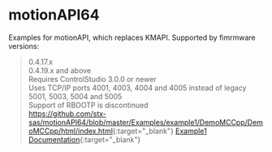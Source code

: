 # motionAPI64
Examples for motionAPI, which replaces KMAPI.
Supported by fimrmware versions:<br/>
> 0.4.17.x<br/>
> 0.4.19.x and above<br/>
Requires ControlStudio 3.0.0 or newer<br/>
Uses TCP/IP ports 4001, 4003, 4004 and 4005 instead of legacy 5001, 5003, 5004 and 5005<br/>
Support of RBOOTP is discontinued<br/>
<https://github.com/stx-sas/motionAPI64/blob/master/Examples/example1/DemoMCCpp/DemoMCCpp/html/index.html>{:target="_blank"}
[Example1 Documentation](https://github.com/stx-sas/motionAPI64/blob/master/Examples/example1/DemoMCCpp/DemoMCCpp/html/index.html){:target="_blank"}
      
